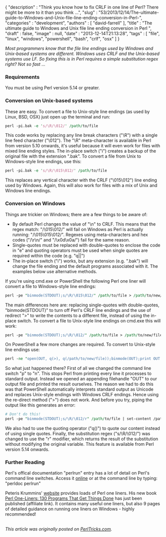 {
   "description" : "Think you know how to fix CRLF in one line of Perl? There might be more to it than you think ...",
   "slug" : "53/2013/12/14/The-ultimate-guide-to-Windows-and-Unix-file-line-ending-conversion-in-Perl-",
   "categories" : "development",
   "authors" : [
      "david-farrell"
   ],
   "title" : "The ultimate guide to Windows and Unix file line ending conversion in Perl ",
   "draft" : false,
   "image" : null,
   "date" : "2013-12-14T21:13:28",
   "tags" : [
      "file",
      "linux",
      "windows",
      "powershell",
      "bash",
      "crlf",
      "osx"
   ]
}


*Most programmers know that the file line endings used by Windows and Unix-based systems are different. Windows uses CRLF and the Unix-based systems use LF. So fixing this is in Perl requires a simple substitution regex right? Not so fast ...*

### Requirements

You must be using Perl version 5.14 or greater.

### Conversion on Unix-based systems

These are easy. To convert a file to Unix-style line endings (as used by Linux, BSD, OSX) just open up the terminal and run:

```perl
perl -pi.bak -e 's/\R/\012/' /path/to/file
```

This code works by replacing any line break characters ("\\R") with a single line feed character ("\\012"). The "\\R" meta-character is available in Perl from version 5.10 onwards, it's useful because it will even work for files with mixed line ending styles. The in-place switch ("i") creates a backup of the original file with the extension ".bak". To convert a file from Unix to Windows-style line endings, use this:

```perl
perl -pi.bak -e 's/\R/\015\012/' /path/to/file
```

This replaces any vertical character with the CRLF ("\\015\\012") line ending used by Windows. Again, this will also work for files with a mix of Unix and Windows line endings.

### Conversion on Windows

Things are trickier on Windows; there are a few things to be aware of:

-   By default Perl changes the value of "\\n" to CRLF. This means that the regex match: "/\\015\\012/" will fail on Windows as Perl is actually running: "/\\015\\015\\012/". Regexes using meta-characters and hex codes ("/\\r\\n/" and "/\\x0d\\x0a/") fail for the same reason.
-   Single-quotes must be replaced with double-quotes to enclose the code in "e" and quoting operators must be used when single quotes are required within the code (e.g. "q||")
-   The in-place switch ("i") works, but any extension (e.g. ".bak") will change the file ending and the default programs associated with it. The examples below use alternative methods.

If you're using cmd.exe or PowerShell the following Perl one liner will convert a file to Windows-style line endings:

```perl
perl -pe "binmode(STDOUT);s/\R/\015\012/" /path/to/file > /path/to/new/file
```

The main differences here are: replacing single-quotes with double-quotes, "binmode(STDOUT)" to turn off Perl's CRLF line endings and the use of redirect "\>" to write the contents to a different file, instead of using the in-place switch. To convert a file to Unix-style line endings on cmd.exe this will work:

```perl
perl -pe "binmode(STDOUT);s/\R/\012/" /path/to/file > /path/to/new/file
```

On PowerShell a few more changes are required. To convert to Unix-style line endings use:

```perl
perl -ne "open(OUT, q(>), q(/path/to/new/file));binmode(OUT);print OUT s/\R/\012/r" /path/to/file
```

So what just happened there? First of all we changed the command line switch "p" to "n". This stops Perl from printing every line it processes to standard output. Instead we opened an appending filehandle "OUT" to our output file and printed the result ourselves. The reason we had to do this was that PowerShell automatically interprets standard output as Unicode and replaces Unix-style endings with Windows CRLF endings. Hence using the re-direct method ("\>") does not work. And before you try, piping the output like this generates an error:

```perl
# Don't do this!
perl -pe "binmode(STDOUT);s/\R/\012/r" /path/to/file | set-content /path/to/new/file -Encoding Byte
```

We also had to use the quoting operator ("q()") to quote our content instead of using single quotes. Finally, the substitution regex ("s/\\R/\\012/") was changed to use the "r" modifier, which returns the result of the substitution without modifying the original variable. This feature is available from Perl version 5.14 onwards.

### Further Reading

Perl's offical documentation "perlrun" entry has a lot of detail on Perl's command line switches. Access it [online](http://perldoc.perl.org/perlrun.html) or at the command line by typing: "perldoc perlrun"

Peteris Krummins' [website](http://www.catonmat.net/) provides loads of Perl one liners. His new book [Perl One-Liners: 130 Programs That Get Things Done](http://www.amazon.com/gp/product/159327520X/ref=as_li_qf_sp_asin_tl?ie=UTF8&camp=1789&creative=9325&creativeASIN=159327520X&linkCode=as2&tag=perltrickscom-20) has just been published (affiliate link). It contains many useful one liners, but also 9 pages of detailed guidance on running one liners on Windows - highly recommended!

\
*This article was originally posted on [PerlTricks.com](http://perltricks.com).*
